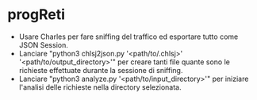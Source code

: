 # progReti

* Usare Charles per fare sniffing del traffico ed esportare tutto come JSON Session.
* Lanciare "python3 chlsj2json.py '<path/to/.chlsj>' '<path/to/output_directory>'" per creare tanti file quante sono le richieste effettuate durante la sessione di sniffing.
* Lanciare "python3 analyze.py '<path/to/input_directory>'" per iniziare l'analisi delle richieste nella directory selezionata.